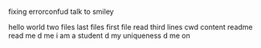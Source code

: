 fixing errorconfud
talk to smiley

hello world
two files 
last files
first file
read third lines
cwd content
readme
read me
d me
i am a student
d my uniqueness
d me on

